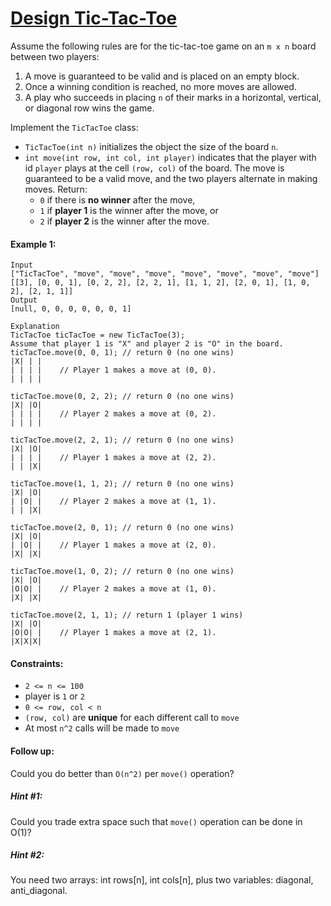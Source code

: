 # [Design Tic-Tac-Toe](https://leetcode.com/explore/interview/card/top-interview-questions-medium/112/design/814/)
Assume the following rules are for the tic-tac-toe game on an `m x n` board between two players:  
1. A move is guaranteed to be valid and is placed on an empty block.
2. Once a winning condition is reached, no more moves are allowed.
3. A play who succeeds in placing `n` of their marks in a horizontal, vertical, or diagonal row wins the game.
  
Implement the `TicTacToe` class:
- `TicTacToe(int n)` initializes the object the size of the board `n`.
- `int move(int row, int col, int player)` indicates that the player with id `player` plays at the cell `(row, col)` of the board. The move is guaranteed to be a valid move, and the two players alternate in making moves. Return:
    - `0` if there is **no winner** after the move,
    - `1` if **player 1** is the winner after the move, or
    - `2` if **player 2** is the winner after the move.

#### Example 1:
```
Input
["TicTacToe", "move", "move", "move", "move", "move", "move", "move"]
[[3], [0, 0, 1], [0, 2, 2], [2, 2, 1], [1, 1, 2], [2, 0, 1], [1, 0, 2], [2, 1, 1]]
Output
[null, 0, 0, 0, 0, 0, 0, 1]

Explanation
TicTacToe ticTacToe = new TicTacToe(3);
Assume that player 1 is "X" and player 2 is "O" in the board.
ticTacToe.move(0, 0, 1); // return 0 (no one wins)
|X| | |
| | | |    // Player 1 makes a move at (0, 0).
| | | |

ticTacToe.move(0, 2, 2); // return 0 (no one wins)
|X| |O|
| | | |    // Player 2 makes a move at (0, 2).
| | | |

ticTacToe.move(2, 2, 1); // return 0 (no one wins)
|X| |O|
| | | |    // Player 1 makes a move at (2, 2).
| | |X|

ticTacToe.move(1, 1, 2); // return 0 (no one wins)
|X| |O|
| |O| |    // Player 2 makes a move at (1, 1).
| | |X|

ticTacToe.move(2, 0, 1); // return 0 (no one wins)
|X| |O|
| |O| |    // Player 1 makes a move at (2, 0).
|X| |X|

ticTacToe.move(1, 0, 2); // return 0 (no one wins)
|X| |O|
|O|O| |    // Player 2 makes a move at (1, 0).
|X| |X|

ticTacToe.move(2, 1, 1); // return 1 (player 1 wins)
|X| |O|
|O|O| |    // Player 1 makes a move at (2, 1).
|X|X|X|
```

#### Constraints:
- `2 <= n <= 100`
- player is `1` or `2`
- `0 <= row, col < n`
- `(row, col)` are **unique** for each different call to `move`
- At most `n^2` calls will be made to `move`

#### Follow up:
Could you do better than `O(n^2)` per `move()` operation?

##### Hint #1:
Could you trade extra space such that `move()` operation can be done in O(1)?

##### Hint #2:
You need two arrays: int rows[n], int cols[n], plus two variables: diagonal, anti_diagonal.

